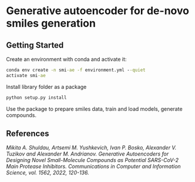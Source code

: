 Generative autoencoder for de-novo smiles generation
=======================

Getting Started
---------------

Create an environment with conda and activate it:
```cmd
conda env create -n smi-ae -f environment.yml --quiet
activate smi-ae
```

Install library folder as a package
```cmd
python setup.py install
```
Use the package to prepare smiles data, train and load models, generate compounds.



## References

*Mikita  A.  Shuldau,  Artsemi  M.  Yushkevich, Ivan P. Bosko,
Alexander   V.   Tuzikov   and   Alexander  M.  Andrianov.  Generative
Autoencoders for Designing Novel Small-Molecule Compounds as Potential
SARS-CoV-2  Main  Protease  Inhibitors. Communications in Computer and
Information Science, vol. 1562, 2022, 120-136.*
